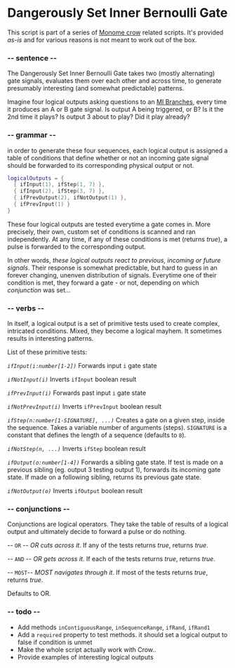 # Dangerously Set Inner Bernoulli Gate

This script is part of a series of [Monome crow](https://monome.org/docs/crow/) related scripts.
It's provided _as-is_ and for various reasons is not meant to work out of the box.

### -- sentence --
The Dangerously Set Inner Bernoulli Gate takes two (mostly alternating) gate signals, evaluates them over each other and across time, to generate presumably interesting (and somewhat predictable) patterns.

Imagine four logical outputs asking questions to an [MI Branches](https://mutable-instruments.net/modules/branches), every time it produces an A or B gate signal. Is output A being triggered, or B? Is it the 2nd time it plays? Is output 3 about to play? Did it play already?

### -- grammar --
in order to generate these four sequences, each logical output is assigned a table of conditions that define whether or not an incoming gate signal should be forwarded to its corresponding physical output or not.

```lua
logicalOutputs = {
  { ifInput(1), ifStep(1, 7) },
  { ifInput(2), ifStep(3, 7) },
  { ifPrevOutput(2), ifNotOutput(1) },
  { ifPrevInput(1) }
}
```
These four logical outputs are tested everytime a gate comes in. More precisely, their own, custom set of conditions is scanned and ran independently. At any time, if any of these conditions is met (returns _true_), a pulse is forwarded to the corresponding output.

In other words, _these logical outputs react to previous, incoming or future signals_. Their response is somewhat predictable, but hard to guess in an forever changing, unenven distribution of signals. Everytime one of their condition is met, they forward a gate - or not, depending on which _conjunction_ was set...

### -- verbs --
In itself, a logical output is a set of primitive tests used to create complex, intricated conditions. Mixed, they become a logical mayhem. It sometimes results in interesting patterns. 

List of these primitive tests:

*`ifInput(i:number[1-2])`*
Forwards input `i` gate state

*`ifNotInput(i)`*
Inverts `ifInput` boolean result

*`ifPrevInput(i)`*
Forwards past input `i` gate state

*`ifNotPrevInput(i)`*
Inverts `ifPrevInput` boolean result

*`ifStep(n:number[1-SIGNATURE], ...)`*
Creates a gate on a given step, inside the sequence. Takes a variable number of arguments (steps). `SIGNATURE` is a constant that defines the length of a sequence (defaults to `8`).

*`ifNotStep(n, ...)`*
Inverts `ifStep` boolean result

*`ifOutput(o:number[1-4])`*
Forwards a sibling gate state. If test is made on a previous sibling (eg. output 3 testing output 1), forwards its incoming gate state. If made on a following sibling, returns its previous gate state.

*`ifNotOutput(o)`*
Inverts `ifOutput` boolean result

### -- conjunctions --
Conjunctions are logical operators. They take the table of results of a logical output and ultimately decide to forward a pulse or do nothing.

-- `OR` --
_OR cuts across it_. If any of the tests returns _true_, returns _true_.

-- `AND` --
_OR gets across it_. If each of the tests returns _true_, returns _true_.

-- `MOST`--
_MOST navigates through it_. If most of the tests returns _true_, returns _true_.

Defaults to OR.

### -- todo --

- Add methods `inContiguousRange`, `inSequenceRange`, `ifRand`, `ifRand1`
- Add a `required` property to test methods. it should set a logical output to false if condition is unmet
- Make the whole script actually work with Crow..
- Provide examples of interesting logical outputs
